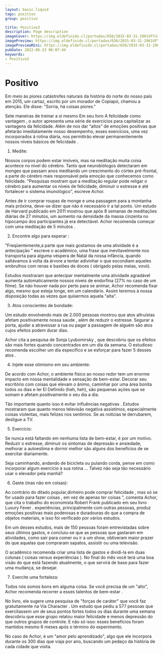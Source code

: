 ```yaml
---
layout: basic.liquid
tags: positivo
group: positivo

title: Positivo3
description: Page description
imageCover: https://img.eldefinido.cl/portadas/650/2015-03-31-2961VFY1483.jpg
imagePreview: https://img.eldefinido.cl/portadas/650/2015-03-31-2961VFY1483.jpg
imagePreviewMini: https://img.eldefinido.cl/portadas/650/2015-03-31-2961VFY1483.jpg
pubDate: 2022-06-23 06:07:44
keywords:
- Positivo3
---
```


# Positivo

Em meio às piores catástrofes naturais da história do norte do nosso país em 2015, um cartaz, escrito por um morador de Copiapó, chamou a atenção. Ele disse: "Sorria, há coisas piores."

Sete maneiras de treinar a si mesmo
Em seu livro A felicidade como vantagem , o autor apresenta uma série de exercícios para capitalizar as vantagens da felicidade. Além de nos dar “altos” de emoções positivas que afetarão imediatamente nosso desempenho, esses exercícios, uma vez incorporados à rotina diária, nos permitirão elevar permanentemente nossos níveis básicos de felicidade .

1. Medite:

Nossos corpos podem estar imóveis, mas na meditação muita coisa acontece no nível do cérebro. Tanto que neurobiólogos detectaram em monges que passam anos meditando um crescimento do córtex pré-frontal, a parte do cérebro mais responsável pela emoção que conhecemos como felicidade. “Pesquisas mostram que a meditação regular pode religar o cérebro para aumentar os níveis de felicidade, diminuir o estresse e até fortalecer o sistema imunológico”, escreve Achor.

Antes de ir comprar roupas de monge e uma passagem para a montanha mais próxima, deve-se dizer que não é necessário ir a tal ponto. Um estudo de Harvard publicado em 2011 mostrou que após 8 semanas de meditações diárias de 27 minutos, um aumento na densidade da massa cinzenta no hipocampo dos participantes já era detectável. Achor recomenda começar com uma meditação de 5 minutos .

2. Encontre algo para esperar :

"Freqüentemente,a parte que mais gostamos de uma atividade é a antecipação ” escreve o académico, uma frase que inevitavelmente nos transporta para alguma véspera de Natal da nossa infância, quando saltávamos à volta da árvore a tentar adivinhar o que escondiam aqueles embrulhos com renas e bastões de doces ( obrigado pelas meias, vovó).

Estudos mostraram que antecipar mentalmente uma atividade agradável aumenta automaticamente nossos níveis de endorfina (27% no caso de um filme). Se não houver nada por perto para se animar, Achor recomenda fixar algo, mesmo que esteja longe, em um calendário. Assim teremos à nossa disposição todas as vezes que quisermos aquela "alta".

3. Atos conscientes de bondade:

Um estudo envolvendo mais de 2.000 pessoas mostrou que atos altruístas afetam positivamente nossa saúde , além de reduzir o estresse. Segurar a porta, ajudar a atravessar a rua ou pagar a passagem de alguém são atos cujos efeitos podem durar dias.

Achor cita a pesquisa de Sonja Lyubomirsky , que descobriu que os efeitos são mais fortes quando concentrados em um dia da semana. O estudioso recomenda escolher um dia específico e se esforçar para fazer 5 desses atos .

4. Injete esse otimismo em seu ambiente:

De acordo com Achor, o ambiente físico ao nosso redor tem um enorme impacto em nossa mentalidade e sensação de bem-estar. Decorar seu escritório com coisas que elevam o ânimo, caminhar por uma área bonita todos os dias e ler El Definido (heh, heh), são pequenas ações que se somam e afetam positivamente o seu dia a dia.

Tão importante quanto isso é evitar influências negativas . Estudos mostraram que quanto menos televisão negativa assistimos, especialmente coisas violentas, mais felizes nos sentimos. Se as notícias te derrubarem, desligue a TV.

5. Exercício:

Se nunca está faltando em nenhuma lista de bem-estar, é por um motivo. Reduzir o estresse, diminuir os sintomas de depressão e ansiedade, melhorar a autoestima e dormir melhor são alguns dos benefícios de se exercitar diariamente.

Seja caminhando, andando de bicicleta ou pulando corda, pense em como incorporar algum exercício à sua rotina ... Talvez não seja tão necessário usar o elevador pela manhã?

6. Gaste (mas não em coisas):

Ao contrário do ditado popular,dinheiro pode comprar felicidade , mas só se for usado para fazer coisas , em vez de apenas ter coisas ”, comenta Achor, que cita o trabalho do economista Robert Frank publicado em seu livro Luxury Fever . experiências, principalmente com outras pessoas, produz emoções positivas mais poderosas e duradouras do que a compra de objetos materiais, e isso foi verificado por vários estudos.

Em um desses estudos, mais de 150 pessoas foram entrevistadas sobre seus últimos gastos, e concluiu-se que as pessoas que gastaram em atividades, como sair para comer ou ir a um show, obtiveram maior prazer do que aquelas que compraram sapatos, assistir ou uma televisão.

O acadêmico recomenda criar uma lista de gastos e dividi-la em duas colunas ( coisas versus experiências ). No final do mês você terá uma boa visão do que está fazendo atualmente, o que servirá de base para fazer uma mudança, se desejar.

7. Exercite uma fortaleza:

Todos nós somos bons em alguma coisa. Se você precisa de um "alto", Achor recomenda recorrer a esses talentos de bem-estar .

No livro, ele sugere uma pesquisa de "forças de caráter" que você faz gratuitamente na Via Character . Um estudo que pediu a 577 pessoas que exercitassem um de seus pontos fortes todos os dias durante uma semana descobriu que esse grupo relatou maior felicidade e menos depressão do que outros grupos de controle. E não só isso: esses benefícios foram mantidos mesmo 6 meses após o término do experimento.

No caso de Achor, é um "amor pelo aprendizado", algo que ele incorpora durante os 300 dias que viaja por ano, buscando um pedaço da história de cada cidade que visita.